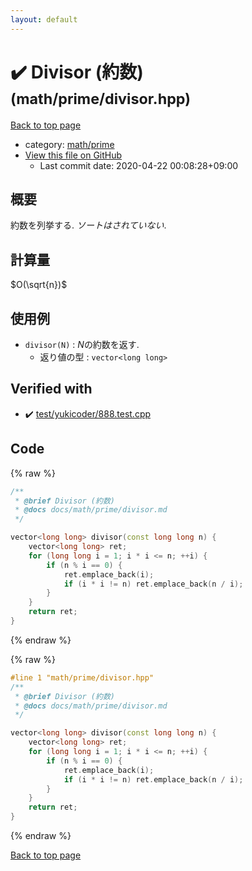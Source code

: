 ```yaml
---
layout: default
---
```


<!-- mathjax config similar to math.stackexchange -->
<script type="text/javascript" async
  src="https://cdnjs.cloudflare.com/ajax/libs/mathjax/2.7.5/MathJax.js?config=TeX-MML-AM_CHTML">
</script>
<script type="text/x-mathjax-config">
  MathJax.Hub.Config({
    TeX: { equationNumbers: { autoNumber: "AMS" }},
    tex2jax: {
      inlineMath: [ ['$','$'] ],
      processEscapes: true
    },
    "HTML-CSS": { matchFontHeight: false },
    displayAlign: "left",
    displayIndent: "2em"
  });
</script>

<script type="text/javascript" src="https://cdnjs.cloudflare.com/ajax/libs/jquery/3.4.1/jquery.min.js"></script>
<script src="https://cdn.jsdelivr.net/npm/jquery-balloon-js@1.1.2/jquery.balloon.min.js" integrity="sha256-ZEYs9VrgAeNuPvs15E39OsyOJaIkXEEt10fzxJ20+2I=" crossorigin="anonymous"></script>
<script type="text/javascript" src="../../../assets/js/copy-button.js"></script>
<link rel="stylesheet" href="../../../assets/css/copy-button.css" />


# :heavy_check_mark: Divisor (約数) <small>(math/prime/divisor.hpp)</small>

<a href="../../../index.html">Back to top page</a>

* category: <a href="../../../index.html#284ec5e6a3c30a992cd88179b43d3dce">math/prime</a>
* <a href="{{ site.github.repository_url }}/blob/master/math/prime/divisor.hpp">View this file on GitHub</a>
    - Last commit date: 2020-04-22 00:08:28+09:00




## 概要

約数を列挙する. *ソートはされていない*.

## 計算量

$O(\sqrt{n})$

## 使用例

* `divisor(N)` : $N$の約数を返す.
  * 返り値の型 : `vector<long long>`


## Verified with

* :heavy_check_mark: <a href="../../../verify/test/yukicoder/888.test.cpp.html">test/yukicoder/888.test.cpp</a>


## Code

<a id="unbundled"></a>
{% raw %}
```cpp
/**
 * @brief Divisor (約数)
 * @docs docs/math/prime/divisor.md
 */

vector<long long> divisor(const long long n) {
    vector<long long> ret;
    for (long long i = 1; i * i <= n; ++i) {
        if (n % i == 0) {
            ret.emplace_back(i);
            if (i * i != n) ret.emplace_back(n / i);
        }
    }
    return ret;
}

```
{% endraw %}

<a id="bundled"></a>
{% raw %}
```cpp
#line 1 "math/prime/divisor.hpp"
/**
 * @brief Divisor (約数)
 * @docs docs/math/prime/divisor.md
 */

vector<long long> divisor(const long long n) {
    vector<long long> ret;
    for (long long i = 1; i * i <= n; ++i) {
        if (n % i == 0) {
            ret.emplace_back(i);
            if (i * i != n) ret.emplace_back(n / i);
        }
    }
    return ret;
}

```
{% endraw %}

<a href="../../../index.html">Back to top page</a>

